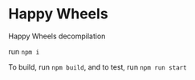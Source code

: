 # Happy Wheels
Happy Wheels decompilation

run ``npm i``

To build, run ``npm build``, and to test, run ``npm run start``
